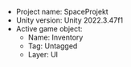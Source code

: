 <!-- UNITY CODE ASSIST INSTRUCTIONS START -->
- Project name: SpaceProjekt
- Unity version: Unity 2022.3.47f1
- Active game object:
  - Name: Inventory
  - Tag: Untagged
  - Layer: UI
<!-- UNITY CODE ASSIST INSTRUCTIONS END -->